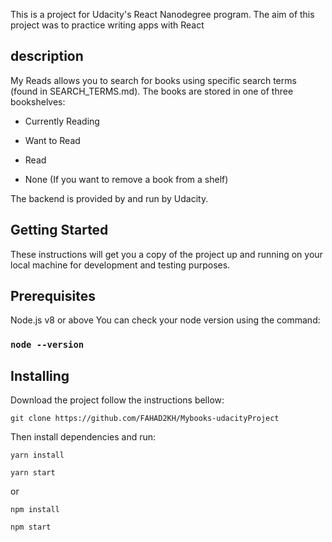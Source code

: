 This is a project for Udacity's React Nanodegree program. The aim of this project was to practice writing apps with React

## description

My Reads allows you to search for books using specific search terms (found in SEARCH_TERMS.md). The books are stored in one of three bookshelves:

* Currently Reading

* Want to Read

* Read

* None (If you want to remove a book from a shelf)

The backend is provided by and run by Udacity.


## Getting Started 

These instructions will get you a copy of the project up and running on your local machine for development and testing purposes.

## Prerequisites

Node.js v8 or above
You can check your node version using the command:
### `node --version`

## Installing

Download the project follow the instructions bellow:

`git clone https://github.com/FAHAD2KH/Mybooks-udacityProject`

Then install dependencies and run:

`yarn install`

`yarn start`

or 

`npm install`

`npm start`
